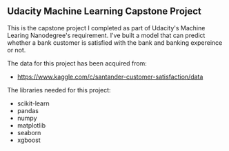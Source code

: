 Udacity Machine Learning Capstone Project
---

This is the capstone project I completed as part of Udacity's Machine Learing Nanodegree's requirement.
I've built a model that can predict whether a bank customer is satisfied with the bank and banking expereince or not.

The data for this project has been acquired from:
- https://www.kaggle.com/c/santander-customer-satisfaction/data

The libraries needed for this project:
- scikit-learn
- pandas
- numpy
- matplotlib
- seaborn
- xgboost
